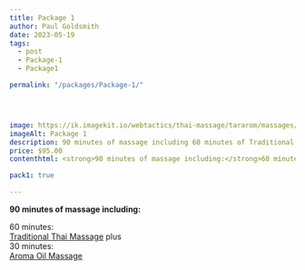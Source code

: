 ```yaml
---
title: Package 1
author: Paul Goldsmith
date: 2023-05-19
tags: 
  - post
  - Package-1
  - Package1

permalink: "/packages/Package-1/"




image: https://ik.imagekit.io/webtactics/thai-massage/tararom/massages/Thai-Massage-leg-strech_poKyxx8im.jpg
imageAlt: Package 1
description: 90 minutes of massage including 60 minutes of Traditional Thai Massage plus 30 minutes of Aroma Oil Massage
price: $95.00
contenthtml: <strong>90 minutes of massage including:</strong>60 minutes: <a title="Traditional Thai Massage" href="treatments/Traditional-Thai-Massage/">Traditional Thai Massage</a> plus<br>30 minutes: <a title="Aroma Oil Massage" href="treatments/Aromatherapy-Oil-Massage/">Aroma Oil Massage</a>

pack1: true

---
```


**90 minutes of massage including:**

60 minutes:  
[Traditional Thai Massage](https://tararom-thai.netlify.app/treatments/traditional-thai-massage/) plus  
30 minutes:  
[Aroma Oil Massage](https://tararom-thai.netlify.app/treatments/traditional-thai-massage/)
